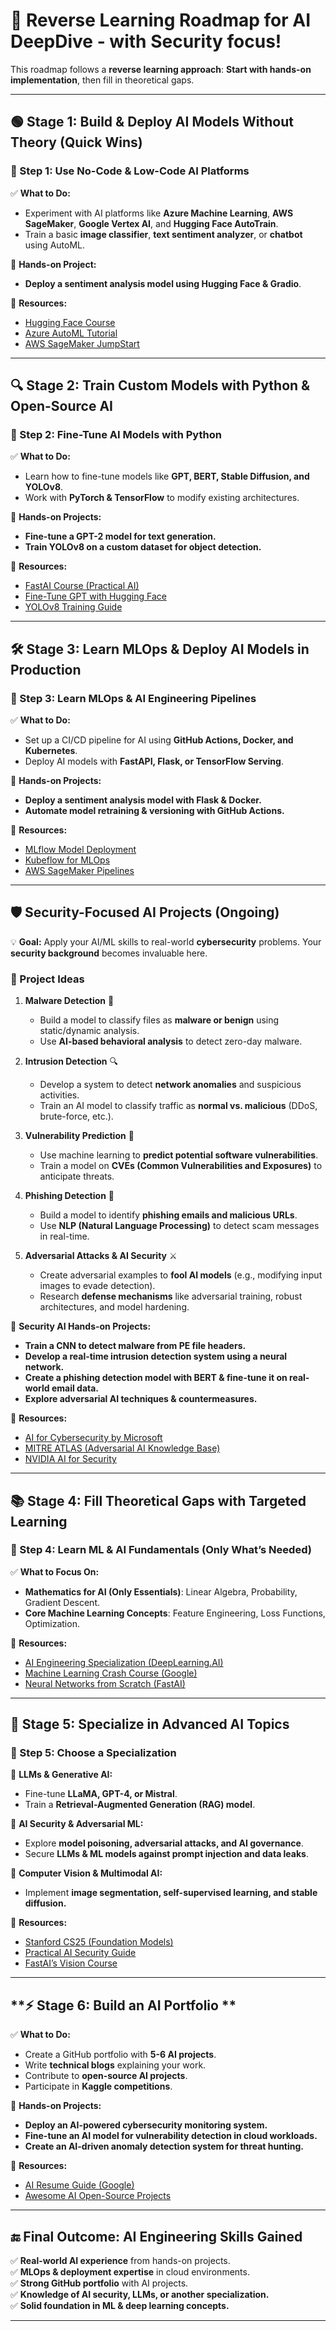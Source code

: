 # 🚀 Reverse Learning Roadmap for AI DeepDive - with Security focus!

This roadmap follows a **reverse learning approach**: **Start with hands-on implementation**, then fill in theoretical gaps.  

---

## **🟢 Stage 1: Build & Deploy AI Models Without Theory (Quick Wins)**
### **🔹 Step 1: Use No-Code & Low-Code AI Platforms**
✅ **What to Do:**  
- Experiment with AI platforms like **Azure Machine Learning**, **AWS SageMaker**, **Google Vertex AI**, and **Hugging Face AutoTrain**.  
- Train a basic **image classifier**, **text sentiment analyzer**, or **chatbot** using AutoML.  

📌 **Hands-on Project:**  
- **Deploy a sentiment analysis model using Hugging Face & Gradio**.  

🎯 **Resources:**  
- [Hugging Face Course](https://huggingface.co/course)  
- [Azure AutoML Tutorial](https://learn.microsoft.com/en-us/azure/machine-learning/tutorial-auto-train-models)  
- [AWS SageMaker JumpStart](https://aws.amazon.com/sagemaker/jumpstart/)  

---

## **🔍 Stage 2: Train Custom Models with Python & Open-Source AI**
### **🔹 Step 2: Fine-Tune AI Models with Python**
✅ **What to Do:**  
- Learn how to fine-tune models like **GPT, BERT, Stable Diffusion, and YOLOv8**.  
- Work with **PyTorch & TensorFlow** to modify existing architectures.  

📌 **Hands-on Projects:**  
- **Fine-tune a GPT-2 model for text generation.**  
- **Train YOLOv8 on a custom dataset for object detection.**  

🎯 **Resources:**  
- [FastAI Course (Practical AI)](https://course.fast.ai/)  
- [Fine-Tune GPT with Hugging Face](https://huggingface.co/blog/how-to-train)  
- [YOLOv8 Training Guide](https://github.com/ultralytics/ultralytics)  

---

## **🛠️ Stage 3: Learn MLOps & Deploy AI Models in Production**
### **🔹 Step 3: Learn MLOps & AI Engineering Pipelines**
✅ **What to Do:**  
- Set up a CI/CD pipeline for AI using **GitHub Actions, Docker, and Kubernetes**.  
- Deploy AI models with **FastAPI, Flask, or TensorFlow Serving**.  

📌 **Hands-on Projects:**  
- **Deploy a sentiment analysis model with Flask & Docker.**  
- **Automate model retraining & versioning with GitHub Actions.**  

🎯 **Resources:**  
- [MLflow Model Deployment](https://mlflow.org/docs/latest/tutorials-and-examples/index.html)  
- [Kubeflow for MLOps](https://www.kubeflow.org/docs/)  
- [AWS SageMaker Pipelines](https://docs.aws.amazon.com/sagemaker/latest/dg/pipelines.html)  

---

## **🛡️ Security-Focused AI Projects (Ongoing)**
💡 **Goal:** Apply your AI/ML skills to real-world **cybersecurity** problems. Your **security background** becomes invaluable here.  

### **🔹 Project Ideas**
1. **Malware Detection** 🦠  
   - Build a model to classify files as **malware or benign** using static/dynamic analysis.  
   - Use **AI-based behavioral analysis** to detect zero-day malware.  

2. **Intrusion Detection** 🔍  
   - Develop a system to detect **network anomalies** and suspicious activities.  
   - Train an AI model to classify traffic as **normal vs. malicious** (DDoS, brute-force, etc.).  

3. **Vulnerability Prediction** 🔐  
   - Use machine learning to **predict potential software vulnerabilities**.  
   - Train a model on **CVEs (Common Vulnerabilities and Exposures)** to anticipate threats.  

4. **Phishing Detection** 🎣  
   - Build a model to identify **phishing emails and malicious URLs**.  
   - Use **NLP (Natural Language Processing)** to detect scam messages in real-time.  

5. **Adversarial Attacks & AI Security** ⚔️  
   - Create adversarial examples to **fool AI models** (e.g., modifying input images to evade detection).  
   - Research **defense mechanisms** like adversarial training, robust architectures, and model hardening.  

📌 **Security AI Hands-on Projects:**  
- **Train a CNN to detect malware from PE file headers.**  
- **Develop a real-time intrusion detection system using a neural network.**  
- **Create a phishing detection model with BERT & fine-tune it on real-world email data.**  
- **Explore adversarial AI techniques & countermeasures.**  

🎯 **Resources:**  
- [AI for Cybersecurity by Microsoft](https://www.microsoft.com/en-us/security/blog/2023/07/25/how-microsoft-is-using-ai-to-empower-security-teams/)  
- [MITRE ATLAS (Adversarial AI Knowledge Base)](https://atlas.mitre.org/)  
- [NVIDIA AI for Security](https://developer.nvidia.com/security-machine-learning)  

---

## **📚 Stage 4: Fill Theoretical Gaps with Targeted Learning**
### **🔹 Step 4: Learn ML & AI Fundamentals (Only What’s Needed)**
✅ **What to Focus On:**  
- **Mathematics for AI (Only Essentials)**: Linear Algebra, Probability, Gradient Descent.  
- **Core Machine Learning Concepts**: Feature Engineering, Loss Functions, Optimization.  

🎯 **Resources:**  
- [AI Engineering Specialization (DeepLearning.AI)](https://www.deeplearning.ai/program/ai-engineering-specialization/)  
- [Machine Learning Crash Course (Google)](https://developers.google.com/machine-learning/crash-course)  
- [Neural Networks from Scratch (FastAI)](https://course.fast.ai/)  

---

## **🤖 Stage 5: Specialize in Advanced AI Topics**
### **🔹 Step 5: Choose a Specialization**
🔹 **LLMs & Generative AI:**  
- Fine-tune **LLaMA, GPT-4, or Mistral**.  
- Train a **Retrieval-Augmented Generation (RAG) model**.  

🔹 **AI Security & Adversarial ML:**  
- Explore **model poisoning, adversarial attacks, and AI governance**.  
- Secure **LLMs & ML models against prompt injection and data leaks**.  

🔹 **Computer Vision & Multimodal AI:**  
- Implement **image segmentation, self-supervised learning, and stable diffusion.**  

🎯 **Resources:**  
- [Stanford CS25 (Foundation Models)](https://stanford-cs25.github.io/)  
- [Practical AI Security Guide](https://arxiv.org/abs/2007.06728)  
- [FastAI’s Vision Course](https://course.fast.ai/part2)  

---

## **⚡ Stage 6: Build an AI Portfolio **
✅ **What to Do:**  
- Create a GitHub portfolio with **5-6 AI projects**.  
- Write **technical blogs** explaining your work.  
- Contribute to **open-source AI projects**.  
- Participate in **Kaggle competitions**.  

📌 **Hands-on Projects:**  
- **Deploy an AI-powered cybersecurity monitoring system.**  
- **Fine-tune an AI model for vulnerability detection in cloud workloads.**  
- **Create an AI-driven anomaly detection system for threat hunting.**  

🎯 **Resources:**  
- [AI Resume Guide (Google)](https://ai.google/education/)  
- [Awesome AI Open-Source Projects](https://github.com/openai/awesome-chatgpt)  

---

## **🔚 Final Outcome: AI Engineering Skills Gained**
✅ **Real-world AI experience** from hands-on projects.  
✅ **MLOps & deployment expertise** in cloud environments.  
✅ **Strong GitHub portfolio** with AI projects.  
✅ **Knowledge of AI security, LLMs, or another specialization.**  
✅ **Solid foundation in ML & deep learning concepts.**  

---
